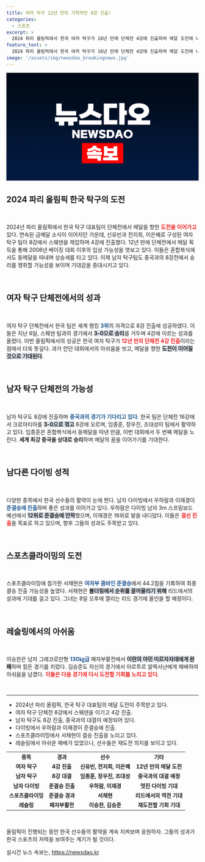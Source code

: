 ```yaml
---
title: 여자 탁구 12년 만의 기적적인 4강 진출!
categories:
  - 스포츠
excerpt: >
  2024 파리 올림픽에서 한국 여자 탁구가 16년 만에 단체전 4강에 진출하며 메달 도전에 나섰다. 남자 탁구와 다이빙에서도 준결승 진출 소식이 전해지며 한국 선수단의 기대가 높아진다!
feature_text: >
  2024 파리 올림픽에서 한국 여자 탁구가 16년 만에 단체전 4강에 진출하며 메달 도전에 나섰다. 남자 탁구와 다이빙에서도 준결승 진출 소식이 전해지며 한국 선수단의 기대가 높아진다!
image: '/assets/img/newsdao_breakingnews.jpg'
---
```


<p><img src="/assets/img/newsdao_breakingnews.jpg" alt="ontimetimes 속보" /></p>

<h2 data-ke-size="size26">2024 파리 올림픽 한국 탁구의 도전</h2>

<p data-ke-size="size16">&nbsp;</p>

<p data-ke-size="size16">2024년 파리 올림픽에서 한국 탁구 대표팀이 단체전에서 메달을 향한 <b><span style="color: #ee2323;">도전을 이어가고</span></b> 있다. 연속된 금메달 소식이 이어지던 가운데, 신유빈과 전지희, 이은혜로 구성된 여자 탁구 팀이 8강에서 스웨덴을 제압하며 4강에 진출했다. 12년 만에 단체전에서 메달 획득을 통해 2008년 베이징 대회 이후의 입상 가능성을 엿보고 있다. 이들은 혼합복식에서도 동메달을 따내며 상승세를 타고 있다. 이제 남자 탁구팀도 중국과의 8강전에서 승리를 쟁취할 가능성을 보이며 기대감을 증대시키고 있다.</p>

<p data-ke-size="size16">&nbsp;</p>

<h2 data-ke-size="size26">여자 탁구 단체전에서의 성과</h2>

<p data-ke-size="size16">&nbsp;</p>

<p data-ke-size="size16">여자 탁구 단체전에서 한국 팀은 세계 랭킹 <b><span style="color: #1a5490;">3위</span></b>의 자격으로 8강 진출에 성공하였다. 이들은 지난 6일, 스웨덴 팀과의 경기에서 <b><span style="background-color: #21538527;">3-0으로 승리</span></b>를 거두며 4강에 이르는 성과를 올렸다. 이번 올림픽에서의 성공은 한국 여자 탁구가 <b><span style="color: #ee2323;">12년 만의 단체전 4강 진출</span></b>이라는 점에서 더욱 뜻깊다. 과거 런던 대회에서의 아쉬움을 씻고, 메달을 향한 <b><span style="background-color: #21538527;">도전이 이어질 것으로 기대된다</span></b>.</p>

<p data-ke-size="size16">&nbsp;</p>

<h2 data-ke-size="size26">남자 탁구 단체전의 가능성</h2>

<p data-ke-size="size16">&nbsp;</p>

<p data-ke-size="size16">남자 탁구도 8강에 진출하며 <b><span style="color: #1a5490;">중국과의 경기가 기다리고 있다</span></b>. 한국 팀은 단체전 16강에서 크로아티아를 <b><span style="background-color: #21538527;">3-0으로 꺾고</span></b> 8강에 오르며, 임종훈, 장우진, 조대성이 팀에서 활약하고 있다. 임종훈은 혼합복식에서 동메달을 따낸 만큼, 이번 대회에서 두 번째 메달을 노린다. <b><span style="ee2323;">세계 최강 중국을 상대로 승리</span></b>하며 메달의 꿈을 이어가기를 기대한다.</p>

<p data-ke-size="size16">&nbsp;</p>

<h2 data-ke-size="size26">남다른 다이빙 성적</h2>

<p data-ke-size="size16">&nbsp;</p>

<p data-ke-size="size16">다양한 종목에서 한국 선수들의 활약이 눈에 띈다. 남자 다이빙에서 우하람과 이재경이 <b><span style="color: #1a5490;">준결승에 진출</span></b>하며 좋은 성과를 이어가고 있다. 우하람은 다이빙 남자 3m 스프링보드 예선에서 <b><span style="background-color: #21538527;">12위로 준결승에 안착</span></b>했으며, 이재경은 16위로 발을 내디뎠다. 이들은 <b><span style="color: #ee2323;">결선 진출</span></b>을 목표로 하고 있으며, 향후 그들의 성과도 주목받고 있다.</p>

<p data-ke-size="size16">&nbsp;</p>

<h2 data-ke-size="size26">스포츠클라이밍의 도전</h2>

<p data-ke-size="size16">&nbsp;</p>

<p data-ke-size="size16">스포츠클라이밍에 참가한 서채현은 <b><span style="color: #1a5490;">여자부 콤바인 준결승</span></b>에서 44.2점을 기록하여 최종 결승 진출 가능성을 높였다. 서채현은 <b><span style="background-color: #21538527;">볼더링에서 순위를 끌어올리기 위해</span></b> 리드에서의 성과에 기대를 걸고 있다. 그녀는 8일 오후에 열리는 리드 경기에 올인을 할 예정이다.</p>

<p data-ke-size="size16">&nbsp;</p>

<h2 data-ke-size="size26">레슬링에서의 아쉬움</h2>

<p data-ke-size="size16">&nbsp;</p>

<p data-ke-size="size16">이승찬은 남자 그레코로만형 <b><span style="color: #1a5490;">130㎏급</span></b> 패자부활전에서 <b><span style="background-color: #21538527;">이란의 아민 미르자자데에게 완패</span></b>하며 힘든 경기를 치렀다. 김승준도 자신의 경기에서 아르투르 알렉사냔에게 패배하여 아쉬움을 남겼다. <b><span style="color: #ee2323;">이들은 다음 경기에 다시 도전할 기회를 노리고 있다</span></b>.</p>

<p data-ke-size="size16">&nbsp;</p>

<hr>

<ul>
    <li>2024년 파리 올림픽, 한국 탁구 대표팀의 메달 도전이 주목받고 있다.</li>
    <li>여자 탁구 단체전 8강에서 스웨덴을 이기고 4강 진출.</li>
    <li>남자 탁구도 8강 진출, 중국과의 대결이 예정되어 있다.</li>
    <li>다이빙에서 우하람과 이재경이 준결승에 진출.</li>
    <li>스포츠클라이밍에서 서채현이 결승 진출을 노리고 있다.</li>
    <li>레슬링에서 아쉬운 패배가 있었으나, 선수들은 재도전 의지를 보이고 있다.</li>
</ul>

<table style="width: 100%; border-collapse: collapse; text-align: left;">
    <tr>
        <td style="text-align: center; height: 17px;"><b>종목</b></td>
        <td style="text-align: center; height: 17px;"><b>경과</b></td>
        <td style="text-align: center; height: 17px;"><b>선수</b></td>
        <td style="text-align: center; height: 17px;"><b>기타</b></td>
    </tr>
    <tr>
        <td style="text-align: center; height: 17px;"><b>여자 탁구</b></td>
        <td style="text-align: center; height: 17px;"><b>4강 진출</b></td>
        <td style="text-align: center; height: 17px;"><b>신유빈, 전지희, 이은혜</b></td>
        <td style="text-align: center; height: 17px;"><b>12년 만의 메달 도전</b></td>
    </tr>
     <tr>
        <td style="text-align: center; height: 17px;"><b>남자 탁구</b></td>
        <td style="text-align: center; height: 17px;"><b>8강 대결</b></td>
        <td style="text-align: center; height: 17px;"><b>임종훈, 장우진, 조대성</b></td>
        <td style="text-align: center; height: 17px;"><b>중국과의 대결 예정</b></td>
    </tr>
    <tr>
        <td style="text-align: center; height: 17px;"><b>남자 다이빙</b></td>
        <td style="text-align: center; height: 17px;"><b>준결승 진출</b></td>
        <td style="text-align: center; height: 17px;"><b>우하람, 이재경</b></td>
        <td style="text-align: center; height: 17px;"><b>멋진 다이빙 기대</b></td>
    </tr>
    <tr>
        <td style="text-align: center; height: 17px;"><b>스포츠클라이밍</b></td>
        <td style="text-align: center; height: 17px;"><b>준결승 경과</b></td>
        <td style="text-align: center; height: 17px;"><b>서채현</b></td>
        <td style="text-align: center; height: 17px;"><b>리드에서의 역전 기대</b></td>
    </tr>
    <tr>
        <td style="text-align: center; height: 17px;"><b>레슬링</b></td>
        <td style="text-align: center; height: 17px;"><b>패자부활전</b></td>
        <td style="text-align: center; height: 17px;"><b>이승찬, 김승준</b></td>
        <td style="text-align: center; height: 17px;"><b>재도전할 기회 기대</b></td>
    </tr>
</table>

<p data-ke-size="size16">&nbsp;</p>

<p data-ke-size="size16">올림픽이 진행되는 동안 한국 선수들의 활약을 계속 지켜보며 응원하자. 그들의 성과가 한국 스포츠의 저력을 보여주는 계기가 될 것이다.</p>
실시간 뉴스 속보는, <a href="https://newsdao.kr" rel="dofollow">https://newsdao.kr</a>



